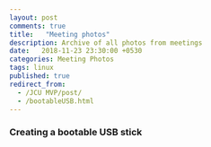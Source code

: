 ```yaml
---
layout: post
comments: true
title:   "Meeting photos"
description: Archive of all photos from meetings
date:   2018-11-23 23:30:00 +0530
categories: Meeting Photos
tags: linux
published: true
redirect_from:
  - /JCU MVP/post/
  - /bootableUSB.html
---
```

### Creating a bootable USB stick
